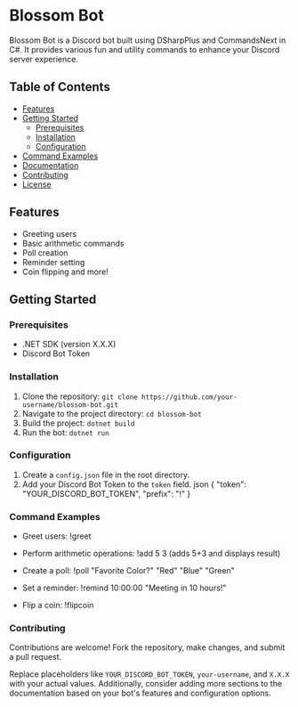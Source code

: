# Blossom Bot

Blossom Bot is a Discord bot built using DSharpPlus and CommandsNext in C#. It provides various fun and utility commands to enhance your Discord server experience.

## Table of Contents
- [Features](#features)
- [Getting Started](#getting-started)
  - [Prerequisites](#prerequisites)
  - [Installation](#installation)
  - [Configuration](#configuration)
- [Command Examples](#command-examples)
- [Documentation](#documentation)
- [Contributing](#contributing)
- [License](#license)

## Features
- Greeting users
- Basic arithmetic commands
- Poll creation
- Reminder setting
- Coin flipping and more!

## Getting Started

### Prerequisites
- .NET SDK (version X.X.X)
- Discord Bot Token

### Installation
1. Clone the repository: `git clone https://github.com/your-username/blossom-bot.git`
2. Navigate to the project directory: `cd blossom-bot`
3. Build the project: `dotnet build`
4. Run the bot: `dotnet run`

### Configuration
1. Create a `config.json` file in the root directory.
2. Add your Discord Bot Token to the `token` field.
json
{
  "token": "YOUR_DISCORD_BOT_TOKEN",
  "prefix": "!"
}

### Command Examples

- Greet users: !greet

- Perform arithmetic operations: !add 5 3 (adds 5+3 and displays result)

- Create a poll: !poll "Favorite Color?" "Red" "Blue" "Green"

- Set a reminder: !remind 10:00:00 "Meeting in 10 hours!"

- Flip a coin: !flipcoin

### Contributing
Contributions are welcome! Fork the repository, make changes, and submit a pull request.


Replace placeholders like `YOUR_DISCORD_BOT_TOKEN`, `your-username`, and `X.X.X` with your actual values. Additionally, consider adding more sections to the documentation based on your bot's features and configuration options.

